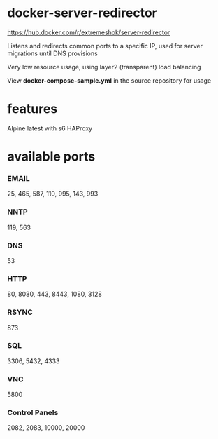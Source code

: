 # docker-server-redirector

https://hub.docker.com/r/extremeshok/server-redirector

Listens and redirects common ports to a specific IP, used for server migrations until DNS provisions

Very low resource usage, using layer2 (transparent) load balancing

View **docker-compose-sample.yml** in the source repository for usage

# features
Alpine latest with s6
HAProxy

# available ports
### EMAIL
25, 465, 587, 110, 995, 143, 993

### NNTP
119, 563

### DNS
53

### HTTP
80, 8080, 443, 8443, 1080, 3128

### RSYNC
873

### SQL
3306, 5432, 4333

### VNC
5800

### Control Panels
2082, 2083, 10000, 20000
